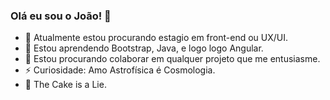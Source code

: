 ### Olá eu sou o João! 👋

- 🔭 Atualmente estou procurando estagio em front-end ou UX/UI.
- 🌱 Estou aprendendo Bootstrap, Java, e logo logo Angular.
- 👯 Estou procurando colaborar em qualquer projeto que me entusiasme.
- ⚡ Curiosidade: Amo Astrofísica é Cosmologia.
- 🎂 The Cake is a Lie.
